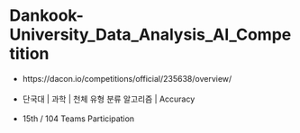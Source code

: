 # Dankook-University_Data_Analysis_AI_Competition
<ul>
  <li>https://dacon.io/competitions/official/235638/overview/</li><br>
  <li>단국대 | 과학 | 천체 유형 분류 알고리즘 | Accuracy </li><br>
  <li>15th / 104 Teams Participation</li>
</ul>

